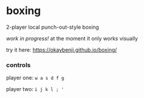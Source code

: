 # boxing
2-player local punch-out-style boxing

*work in progress!* at the moment it only works visually

try it here: https://okaybenji.github.io/boxing/

### controls

player one: `w a s d f g`

player two: `i j k l ; '`
